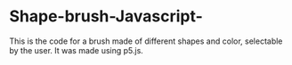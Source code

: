 # Shape-brush-Javascript-
This is the code for a brush made of different shapes and color, selectable by the user. It was made using p5.js.
